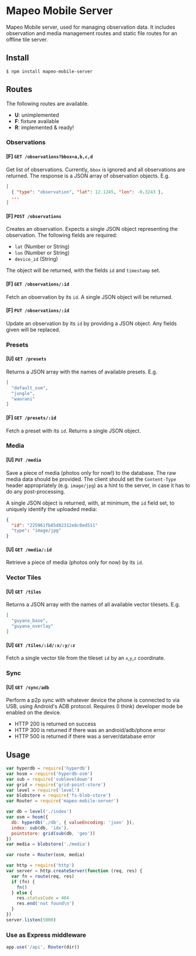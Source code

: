 # Mapeo Mobile Server

Mapeo Mobile server, used for managing observation data. It includes observation
and media management routes and static file routes for an offline tile server.

## Install

```
$ npm install mapeo-mobile-server
```

## Routes

The following routes are available.

- **U**: unimplemented
- **F**: fixture available
- **R**: implemented & ready!

### Observations

#### [F] `GET /observations?bbox=a,b,c,d`

Get list of observations. Currently, `bbox` is ignored and all observations are
returned. The response is a JSON array of observation objects. E.g.

```json
[
  { "type": "observation", "lat": 12.1245, "lon": -0.3243 },
  ...
]
```

#### [F] `POST /observations`

Creates an observation. Expects a single JSON object representing the
observation. The following fields are required:

- `lat` (Number or String)
- `lon` (Number or String)
- `device_id` (String)

The object will be returned, with the fields `id` and `timestamp` set.

#### [F] `GET /observations/:id`

Fetch an observation by its `id`. A single JSON object will be returned.

#### [F] `PUT /observations/:id`

Update an observation by its `id` by providing a JSON object. Any fields given
will be replaced.

### Presets

#### [U] `GET /presets`

Returns a JSON array with the names of available presets. E.g.

```json
[
  "default_osm",
  "jungle",
  "waorani"
]
```

#### [F] `GET /presets/:id`

Fetch a preset with its `id`. Returns a single JSON object.

### Media

#### [U] `PUT /media`

Save a piece of media (photos only for now!) to the database. The raw media data
should be provided. The client should set the `Content-Type` header
appropriately (e.g. `image/jpg`) as a hint to the server, in case it has to do
any post-processing.

A single JSON object is returned, with, at minimum, the `id` field set, to
uniquely identify the uploaded media:

```json
{
  "id": "225961fb85d82312e8c0ed511"
  "type": "image/jpg"
}
```

#### [U] `GET /media/:id`

Retrieve a piece of media (photos only for now) by its `id`.

### Vector Tiles

#### [U] `GET /tiles`

Returns a JSON array with the names of all available vector tilesets. E.g.

```json
[
  "guyana_base",
  "guyana_overlay"
]
```

#### [U] `GET /tiles/:id/:x/:y/:z`

Fetch a single vector tile from the tileset `id` by an `x`,`y`,`z` coordinate.

### Sync

#### [U] `GET /sync/adb`

Perform a p2p sync with whatever device the phone is connected to via USB, using
Android's ADB protocol. Requires (I think) developer mode be enabled on the
device.

- HTTP 200 is returned on success
- HTTP 300 is returned if there was an android/adb/phone error
- HTTP 500 is returned if there was a server/database error

## Usage

```js
var hyperdb = require('hyperdb')
var hosm = require('hyperdb-osm')
var sub = require('subleveldown')
var grid = require('grid-point-store')
var level = require('level')
var blobstore = require('fs-blob-store')
var Router = require('mapeo-mobile-server')

var db = level('./index')
var osm = hosm({
  db: hyperdb('./db', { valueEncoding: 'json' }),
  index: sub(db, 'idx'),
  pointstore: grid(sub(db, 'geo'))
})
var media = blobstore('./media')

var route = Router(osm, media)

var http = require('http')
var server = http.createServer(function (req, res) {
  var fn = route(req, res)
  if (fn) {
    fn()
  } else {
    res.statusCode = 404
    res.end('not found\n')
  }
})
server.listen(5000)
```

### Use as Express middleware

```js
app.use('/api', Router(dir))
```
